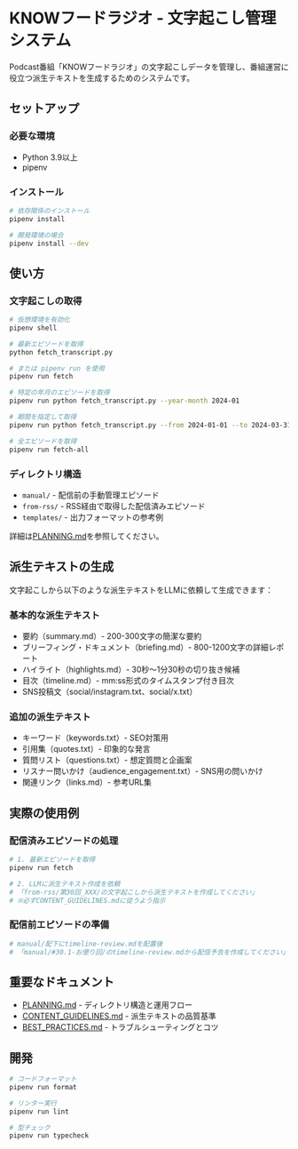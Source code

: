 # KNOWフードラジオ - 文字起こし管理システム

Podcast番組「KNOWフードラジオ」の文字起こしデータを管理し、番組運営に役立つ派生テキストを生成するためのシステムです。

## セットアップ

### 必要な環境
- Python 3.9以上
- pipenv

### インストール
```bash
# 依存関係のインストール
pipenv install

# 開発環境の場合
pipenv install --dev
```

## 使い方

### 文字起こしの取得

```bash
# 仮想環境を有効化
pipenv shell

# 最新エピソードを取得
python fetch_transcript.py

# または pipenv run を使用
pipenv run fetch

# 特定の年月のエピソードを取得
pipenv run python fetch_transcript.py --year-month 2024-01

# 期間を指定して取得
pipenv run python fetch_transcript.py --from 2024-01-01 --to 2024-03-31

# 全エピソードを取得
pipenv run fetch-all
```

### ディレクトリ構造

- `manual/` - 配信前の手動管理エピソード
- `from-rss/` - RSS経由で取得した配信済みエピソード
- `templates/` - 出力フォーマットの参考例

詳細は[PLANNING.md](PLANNING.md)を参照してください。

## 派生テキストの生成

文字起こしから以下のような派生テキストをLLMに依頼して生成できます：

### 基本的な派生テキスト
- 要約（summary.md）- 200-300文字の簡潔な要約
- ブリーフィング・ドキュメント（briefing.md）- 800-1200文字の詳細レポート
- ハイライト（highlights.md）- 30秒〜1分30秒の切り抜き候補
- 目次（timeline.md）- mm:ss形式のタイムスタンプ付き目次
- SNS投稿文（social/instagram.txt、social/x.txt）

### 追加の派生テキスト
- キーワード（keywords.txt）- SEO対策用
- 引用集（quotes.txt）- 印象的な発言
- 質問リスト（questions.txt）- 想定質問と企画案
- リスナー問いかけ（audience_engagement.txt）- SNS用の問いかけ
- 関連リンク（links.md）- 参考URL集

## 実際の使用例

### 配信済みエピソードの処理
```bash
# 1. 最新エピソードを取得
pipenv run fetch

# 2. LLMに派生テキスト作成を依頼
# 「from-rss/第30回_XXX/の文字起こしから派生テキストを作成してください」
# ※必ずCONTENT_GUIDELINES.mdに従うよう指示
```

### 配信前エピソードの準備
```bash
# manual/配下にtimeline-review.mdを配置後
# 「manual/#30.1-お便り回/のtimeline-review.mdから配信予告を作成してください」
```

## 重要なドキュメント

- [PLANNING.md](PLANNING.md) - ディレクトリ構造と運用フロー
- [CONTENT_GUIDELINES.md](CONTENT_GUIDELINES.md) - 派生テキストの品質基準
- [BEST_PRACTICES.md](BEST_PRACTICES.md) - トラブルシューティングとコツ

## 開発

```bash
# コードフォーマット
pipenv run format

# リンター実行
pipenv run lint

# 型チェック
pipenv run typecheck
```
